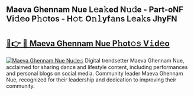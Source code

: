 ## Maeva Ghennam  Nue L𝚎a𝚔ed N𝚞𝚍e - Part-oNF Vi𝚍𝚎o P𝚑𝚘tos - H𝚘𝚝 O𝚗𝚕yf𝚊ns L𝚎a𝚔s JhyFN

# <h2><a href="http://kf5tvo.oniu.top/?m=Maeva+Ghennam++Nue">🔗👉 🔴 Maeva Ghennam  Nue P𝚑ot𝚘𝚜 V𝚒d𝚎o</a></h2>

[![Maeva Ghennam  Nue Nu𝚍e𝚜](https://i.imgur.com/0qMVB7G.gif)](http://kf5tvo.oniu.top/?m=Maeva+Ghennam++Nue)
Digital trendsetter Maeva Ghennam  Nue, acclaimed for sharing dance and lifestyle content, including performances and personal blogs on social media. Community leader Maeva Ghennam  Nue, recognized for their leadership and dedication to improving their community.  
